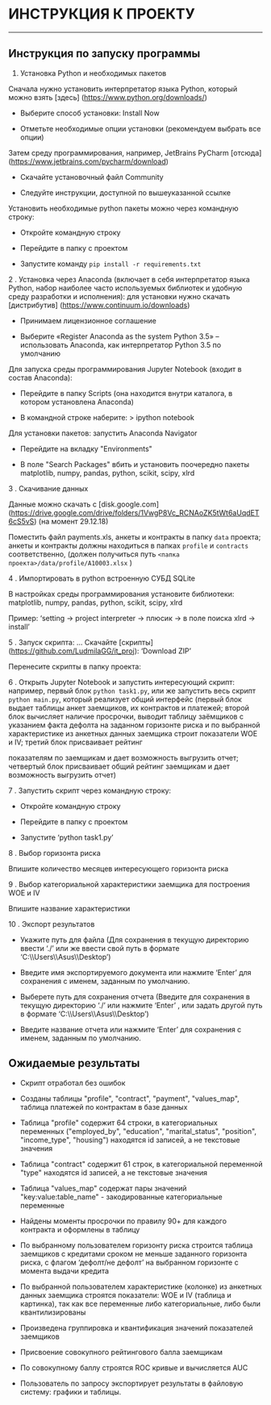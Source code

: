 # ИНСТРУКЦИЯ К ПРОЕКТУ

***

## Инструкция по запуску программы

1. Установка Python и необходимых пакетов

Сначала нужно установить интерпретатор языка Python, который можно взять [здесь] (https://www.python.org/downloads/)

- Выберите способ установки: Install Now

- Отметьте необходимые опции установки (рекомендуем выбрать все опции)

Затем среду программирования, например, JetBrains PyCharm [отсюда] (https://www.jetbrains.com/pycharm/download)

- Скачайте установочный файл Community

- Следуйте инструкции, доступной по вышеуказанной ссылке

Установить необходимые python пакеты можно через командную строку:

- Откройте командную строку

- Перейдите в папку с проектом

- Запустите команду `pip install -r requirements.txt`

2 . Установка через Anaconda (включает в себя интерпретатор языка Python, набор наиболее часто используемых библиотек и удобную среду разработки и исполнения): для установки нужно скачать [дистрибутив] (https://www.continuum.io/downloads)

- Принимаем лицензионное соглашение

- Выберите «Register Anaconda as the system Python 3.5» – использовать Anaconda, как интерпретатор Python 3.5 по умолчанию

Для запуска среды программирования Jupyter Notebook (входит в состав Anaconda):

- Перейдите в папку Scripts (она находится внутри каталога, в котором установлена Anaconda)

- В командной строке наберите: > ipython notebook

Для установки пакетов: запустить Anaconda Navigator

- Перейдите на вкладку "Environments"

- В поле "Search Packages" вбить и установить поочередно пакеты matplotlib, numpy, pandas, python, scikit, scipy, xlrd

3 . Скачивание данных

Данные можно скачать с [disk.google.com] (https://drive.google.com/drive/folders/1VwgP8Vc_RCNAoZK5tWt6aUqdET6cS5vS) (на момент 29.12.18)

Поместить файл payments.xls, анкеты и контракты в папку `data` проекта; анкеты и контракты должны находиться в папках `profile` и `contracts` соответственно, (должен получиться путь `<папка проекта>/data/profile/A10003.xlsx` )

4 . Импортировать в python встроенную СУБД SQLite

В настройках среды программирования установите библиотеки: matplotlib, numpy, pandas, python, scikit, scipy, xlrd

Пример: ‘setting -> project interpreter -> плюсик -> в поле поиска xlrd -> install’

5 . Запуск скрипта: … Скачайте [скрипты] (https://github.com/LudmilaGG/it_proj): ‘Download ZIP’

Перенесите скрипты в папку проекта:

6 . Открыть Jupyter Notebook и запустить интересующий скрипт: например, первый блок `python task1.py`, или же запустить весь скрипт `python main.py`, который реализует общий интерфейс (первый блок выдает таблицы анкет заемщиков, их контрактов и платежей; второй блок вычисляет наличие просрочки, выводит таблицу заёмщиков с указанием факта дефолта на заданном горизонте риска и по выбранной характеристике из анкетных данных заемщика строит показатели WOE и IV; третий блок присваивает рейтинг

показателям по заемщикам и дает возможность выгрузить отчет; четвертый блок присваивает общий рейтинг заемщикам и дает возможность выгрузить отчет)

7 . Запустить скрипт через командную строку:

- Откройте командную строку

- Перейдите в папку с проектом

- Запустите ‘python task1.py’

8 . Выбор горизонта риска

Впишите количество месяцев интересующего горизонта риска

9 . Выбор категориальной характеристики заемщика для построения WOE и IV

Впишите название характеристики

10 . Экспорт результатов

- Укажите путь для файла (Для сохранения в текущую директорию ввести ‘./’ или же ввести свой путь в формате ‘C:\\\Users\\\Asus\\\Desktop’)

- Введите имя экспортируемого документа или нажмите ‘Enter’ для сохранения с именем, заданным по умолчанию.

- Выберете путь для сохранения отчета (Введите для сохранения в текущую директорию ‘./’ или нажмите ‘Enter’ , или задать другой путь в формате ‘C:\\\Users\\\Asus\\\Desktop’)

- Введите название отчета или нажмите ‘Enter’ для сохранения с именем, заданным по умолчанию.

## Ожидаемые результаты

* Скрипт отработал без ошибок

* Созданы таблицы "profile", "contract", "payment", "values_map", таблица платежей по контрактам в базе данных

* Таблица "profile" содержит 64 строки, в категориальных переменных ("employed_by", "education", "marital_status", "position", "income_type", "housing") находятся id записей, а не текстовые значения

* Таблица "contract" содержит 61 строк, в категориальной переменной "type" находятся id записей, а не текстовые значения

* Таблица "values_map" содержат пары значений "key:value:table_name" - закодированные категориальные переменные

* Найдены моменты просрочки по правилу 90+ для каждого контракта и оформлены в таблицу

* По выбранному пользователем горизонту риска строится таблица заемщиков с кредитами сроком не меньше заданного горизонта риска, с флагом ‘дефолт/не дефолт’ на выбранном горизонте с момента выдачи кредита

* По выбранной пользователем характеристике (колонке) из анкетных данных заемщика строятся показатели: WOE и IV (таблица и картинка), так как все переменные либо категориальные, либо были квантилизированы

* Произведена группировка и квантификация значений показателей заемщиков

* Присвоение совокупного рейтингового балла заемщикам

* По совокупному баллу строятся ROC кривые и вычисляется AUC

* Пользователь по запросу экспортирует результаты в файловую систему: графики и таблицы.
